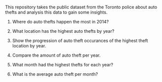 This repository takes the public dataset from the Toronto police about auto thefts and analysis this data to gain some insights.

1. Where do auto thefts happen the most in 2014?

2. What location has the highest auto thefts by year?

4. Show the progression of auto theft occurances of the highest theft location by year.

5. Compare the amount of auto theft per year.

6. What month had the highest thefts for each year?

7. What is the average auto theft per month?
